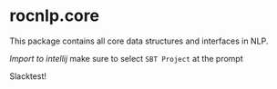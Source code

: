 rocnlp.core
===========

This package contains all core data structures and interfaces in NLP.

*Import to intellij* make sure to select `SBT Project` at the prompt

Slacktest!
